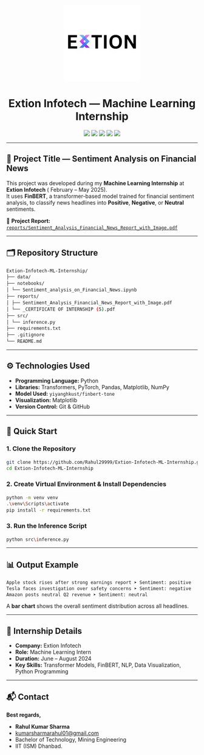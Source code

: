 <p align="center">
  <img src="https://github.com/Rahul29999/Extion-Infotech-ML-Internship/raw/main/reports/extion_logo.jpeg" alt="Extion Infotech Logo" width="200"/>
</p>

<h1 align="center">Extion Infotech — Machine Learning Internship</h1>

<p align="center">
  <img src="https://img.shields.io/badge/Language-Python-blue?style=for-the-badge&logo=python"/>
  <img src="https://img.shields.io/badge/Platform-GitHub-black?style=for-the-badge&logo=github"/>
  <img src="https://img.shields.io/badge/Internship-Extion%20Infotech-purple?style=for-the-badge&logo=briefcase"/>
  <img src="https://img.shields.io/badge/Domain-Machine%20Learning-green?style=for-the-badge&logo=tensorflow"/>
  <img src="https://img.shields.io/badge/Status-Completed-success?style=for-the-badge&logo=checkmarx"/>
</p>

---


## 🧠 Project Title — Sentiment Analysis on Financial News  

This project was developed during my **Machine Learning Internship** at **Extion Infotech** ( February – May 2025).  
It uses **FinBERT**, a transformer-based model trained for financial sentiment analysis, to classify news headlines into **Positive**, **Negative**, or **Neutral** sentiments.

📄 **Project Report:**  
[`reports/Sentiment_Analysis_Financial_News_Report_with_Image.pdf`](reports/Sentiment_Analysis_Financial_News_Report_with_Image.pdf)


---

## 🗂️ Repository Structure
```bash
Extion-Infotech-ML-Internship/
├── data/
├── notebooks/
│ └── Sentiment_analysis_on_Financial_News.ipynb
├── reports/
│ ├── Sentiment_Analysis_Financial_News_Report_with_Image.pdf
│ └── _CERTIFICATE OF INTERNSHIP (5).pdf
├── src/
│ └── inference.py
├── requirements.txt
├── .gitignore
└── README.md
```
---

## ⚙️ Technologies Used
- **Programming Language:** Python  
- **Libraries:** Transformers, PyTorch, Pandas, Matplotlib, NumPy  
- **Model Used:** `yiyanghkust/finbert-tone`  
- **Visualization:** Matplotlib  
- **Version Control:** Git & GitHub  

---

## 🚀 Quick Start

### 1. Clone the Repository
```bash
git clone https://github.com/Rahul29999/Extion-Infotech-ML-Internship.git
cd Extion-Infotech-ML-Internship
```
### 2. Create Virtual Environment & Install Dependencies

```bash
python -m venv venv
.\venv\Scripts\activate
pip install -r requirements.txt
```

### 3. Run the Inference Script

```bash
python src\inference.py
```

---

## 📊 Output Example

```
Apple stock rises after strong earnings report ➤ Sentiment: positive
Tesla faces investigation over safety concerns ➤ Sentiment: negative
Amazon posts neutral Q2 revenue ➤ Sentiment: neutral
```

A **bar chart** shows the overall sentiment distribution across all headlines.

---

## 🏁 Internship Details

* **Company:** Extion Infotech
* **Role:** Machine Learning Intern
* **Duration:** June – August 2024
* **Key Skills:** Transformer Models, FinBERT, NLP, Data Visualization, Python Programming

---

## 📬 Contact

**Best regards,**
* **Rahul Kumar Sharma**
* [kumarsharmarahul01@gmail.com](mailto:kumarsharmarahul01@gmail.com)
* Bachelor of Technology, Mining Engineering
* IIT (ISM) Dhanbad.



